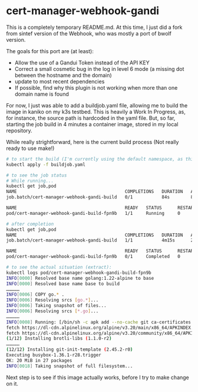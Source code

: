 # cert-manager-webhook-gandi

This is a completely temporary README.md. At this time, I just did a fork from sintef version of the Webhook, who was mostly a port of bwolf version.

The goals for this port are (at least):

* Allow the use of a Gandui Token instead of the API KEY
* Correct a small cosmetic bug in the log in level 6 mode (a missing dot between the hostname and the domain)
* update to most recent dependencies
* If possible, find why this plugin is not working when more than one domain name is found

For now, I just was able to add a buildjob.yaml file, allowing me to build the image in kaniko on my k3s testbed. This is heavily a Work In Progress, as, for instance, the source path is hardcoded in the yaml file. But, so far, starting the job build in 4 minutes a container image, stored in my local repository.

While really strightforward, here is the current build process (Not really ready to use make!)

~~~bash
# to start the build (I'm currently using the default namespace, as this is mostly a temporary job)
kubectl apply -f buildjob.yaml

# to see the job status
# While running...
kubectl get job,pod
NAME                                         COMPLETIONS   DURATION   AGE
job.batch/cert-manager-webhook-gandi-build   0/1           84s        84s

NAME                                         READY   STATUS      RESTARTS   AGE
pod/cert-manager-webhook-gandi-build-fpn9b   1/1     Running     0          84s

# after completion
kubectl get job,pod
NAME                                         COMPLETIONS   DURATION   AGE
job.batch/cert-manager-webhook-gandi-build   1/1           4m15s      22m

NAME                                         READY   STATUS      RESTARTS   AGE
pod/cert-manager-webhook-gandi-build-fpn9b   0/1     Completed   0          22m

# to see the actual situation (extract):
kubectl logs pod/cert-manager-webhook-gandi-build-fpn9b
INFO[0000] Resolved base name golang:1.22-alpine to base 
INFO[0000] Resolved base name base to build             
……………                
INFO[0006] COPY go.* .                                  
INFO[0006] Resolving srcs [go.*]...                     
INFO[0006] Taking snapshot of files...                  
INFO[0006] Resolving srcs [*.go]...                     
……………
INFO[0008] Running: [/bin/sh -c apk add --no-cache git ca-certificates &&     go mod download] 
fetch https://dl-cdn.alpinelinux.org/alpine/v3.20/main/x86_64/APKINDEX.tar.gz
fetch https://dl-cdn.alpinelinux.org/alpine/v3.20/community/x86_64/APKINDEX.tar.gz
(1/12) Installing brotli-libs (1.1.0-r2)
……………
(12/12) Installing git-init-template (2.45.2-r0)
Executing busybox-1.36.1-r28.trigger
OK: 20 MiB in 27 packages
INFO[0018] Taking snapshot of full filesystem...
~~~   

Next step is to see if this image actually works, before I try to make change on it.
